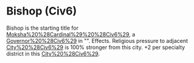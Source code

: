 # Bishop (Civ6)

Bishop is the starting title for [Moksha%20%28Cardinal%29%20%28Civ6%29](Moksha), a [Governor%20%28Civ6%29](Governor) in "".
Effects.
Religious pressure to adjacent [City%20%28Civ6%29](cities) is 100% stronger from this city. +2 per specialty district in this [City%20%28Civ6%29](city).